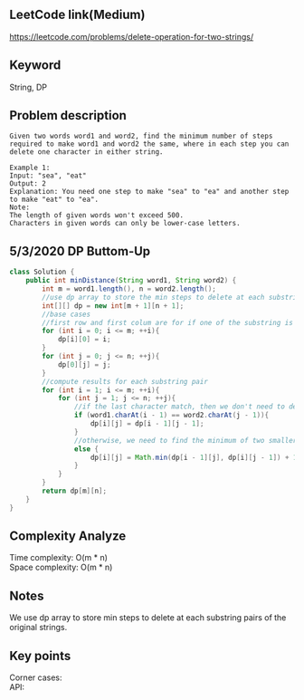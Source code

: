 ## LeetCode link(Medium)
https://leetcode.com/problems/delete-operation-for-two-strings/

## Keyword
String, DP

## Problem description
```
Given two words word1 and word2, find the minimum number of steps required to make word1 and word2 the same, where in each step you can delete one character in either string.

Example 1:
Input: "sea", "eat"
Output: 2
Explanation: You need one step to make "sea" to "ea" and another step to make "eat" to "ea".
Note:
The length of given words won't exceed 500.
Characters in given words can only be lower-case letters.
```

## 5/3/2020 DP Buttom-Up
```java
class Solution {
    public int minDistance(String word1, String word2) {
        int m = word1.length(), n = word2.length();
        //use dp array to store the min steps to delete at each substring pairs
        int[][] dp = new int[m + 1][n + 1];
        //base cases
        //first row and first colum are for if one of the substring is empty. We have to delete the entire other substring
        for (int i = 0; i <= m; ++i){
            dp[i][0] = i;
        }
        for (int j = 0; j <= n; ++j){
            dp[0][j] = j;
        }
        //compute results for each substring pair
        for (int i = 1; i <= m; ++i){
            for (int j = 1; j <= n; ++j){
                //if the last character match, then we don't need to delete extra characters compared to the substrings without the last character
                if (word1.charAt(i - 1) == word2.charAt(j - 1)){
                    dp[i][j] = dp[i - 1][j - 1];
                }
                //otherwise, we need to find the minimum of two smaller substirng pair's result and add the extra step to delete one of the last character.
                else {
                    dp[i][j] = Math.min(dp[i - 1][j], dp[i][j - 1]) + 1;
                }
            }
        }
        return dp[m][n];
    }
}
```

## Complexity Analyze
Time complexity: O(m * n)\
Space complexity: O(m * n)

## Notes
We use dp array to store min steps to delete at each substring pairs of the original strings.

## Key points
Corner cases: \
API: